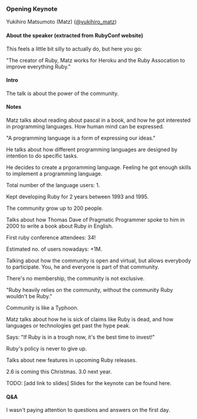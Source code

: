 ### Opening Keynote

Yukihiro Matsumoto (Matz) ([@yukihiro_matz](https://twitter.com/yukihiro_matz))<br />

#### About the speaker (extracted from RubyConf website)

This feels a little bit silly to actually do, but here you go:

"The creator of Ruby, Matz works for Heroku and the Ruby Assocation to improve everything Ruby."

#### Intro

The talk is about the power of the community.

#### Notes

Matz talks about reading about pascal in a book, and how he got interested in programming languages. How human mind can be expressed.

"A programming language is a form of expressing our ideas."

He talks about how different programming languages are designed by intention to do specific tasks.

He decides to create a prgoramming language. Feeling he got enough skills to implement a programming language.

Total number of the language users: 1.

Kept developing Ruby for 2 years between 1993 and 1995.

The community grow up to 200 people.

Talks about how Thomas Dave of Pragmatic Programmer spoke to him in 2000 to write a book about Ruby in English.

First ruby conference attendees: 34!

Estimated no. of users nowadays: +1M.

Talking about how the community is open and virtual, but allows everybody to participate. You, he and everyone is part of that community.

There's no membership, the community is not exclusive.

"Ruby heavily relies on the community, without the community Ruby wouldn't be Ruby."

Community is like a Typhoon.

Matz talks about how he is sick of claims like Ruby is dead, and how languages or technologies get past the hype peak.

Says: "If Ruby is in a trough now, it's the best time to invest!"

Ruby's policy is never to give up.

Talks about new features in upcoming Ruby releases.

2.6 is coming this Christmas.
3.0 next year.

TODO: [add link to slides]
Slides for the keynote can be found here.

#### Q&A

I wasn't paying attention to questions and answers on the first day.
